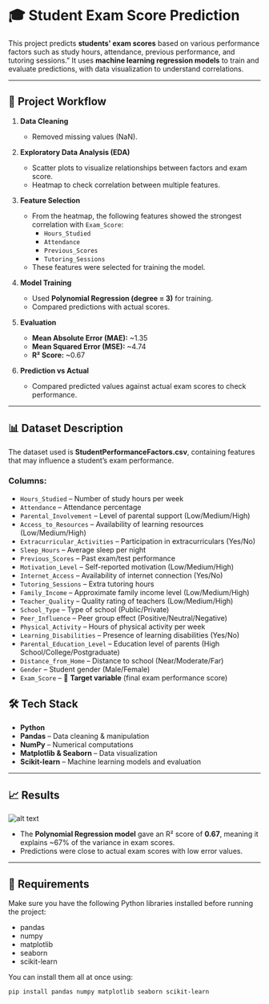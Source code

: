 # 🎓 Student Exam Score Prediction

This project predicts **students' exam scores** based on various performance factors such as study hours, attendance, previous performance, and tutoring sessions.”
It uses **machine learning regression models** to train and evaluate predictions, with data visualization to understand correlations.  

---

## 🚀 Project Workflow

1. **Data Cleaning**  
   - Removed missing values (NaN).  

2. **Exploratory Data Analysis (EDA)**  
   - Scatter plots to visualize relationships between factors and exam score.  
   - Heatmap to check correlation between multiple features.  

3. **Feature Selection**  
   - From the heatmap, the following features showed the strongest correlation with `Exam_Score`:  
     - `Hours_Studied`  
     - `Attendance`  
     - `Previous_Scores`  
     - `Tutoring_Sessions`
   - These features were selected for training the model.  

4. **Model Training**  
   - Used **Polynomial Regression (degree = 3)** for training.  
   - Compared predictions with actual scores.  

5. **Evaluation**  
   - **Mean Absolute Error (MAE):** ~1.35  
   - **Mean Squared Error (MSE):** ~4.74  
   - **R² Score:** ~0.67 

6. **Prediction vs Actual**  
   - Compared predicted values against actual exam scores to check performance.  

---

## 📊 Dataset Description

The dataset used is **StudentPerformanceFactors.csv**, containing features that may influence a student’s exam performance.  

### Columns:
- `Hours_Studied` – Number of study hours per week  
- `Attendance` – Attendance percentage  
- `Parental_Involvement` – Level of parental support (Low/Medium/High)  
- `Access_to_Resources` – Availability of learning resources (Low/Medium/High)  
- `Extracurricular_Activities` – Participation in extracurriculars (Yes/No)  
- `Sleep_Hours` – Average sleep per night  
- `Previous_Scores` – Past exam/test performance  
- `Motivation_Level` – Self-reported motivation (Low/Medium/High)  
- `Internet_Access` – Availability of internet connection (Yes/No)  
- `Tutoring_Sessions` – Extra tutoring hours  
- `Family_Income` – Approximate family income level (Low/Medium/High)  
- `Teacher_Quality` – Quality rating of teachers (Low/Medium/High)  
- `School_Type` – Type of school (Public/Private)  
- `Peer_Influence` – Peer group effect (Positive/Neutral/Negative)  
- `Physical_Activity` – Hours of physical activity per week  
- `Learning_Disabilities` – Presence of learning disabilities (Yes/No)  
- `Parental_Education_Level` – Education level of parents (High School/College/Postgraduate)  
- `Distance_from_Home` – Distance to school (Near/Moderate/Far)  
- `Gender` – Student gender (Male/Female)  
- `Exam_Score` – 🎯 **Target variable** (final exam performance score)  

## 🛠️ Tech Stack

- **Python**  
- **Pandas** – Data cleaning & manipulation  
- **NumPy** – Numerical computations  
- **Matplotlib & Seaborn** – Data visualization  
- **Scikit-learn** – Machine learning models and evaluation  

---

## 📈 Results
![alt text](image.png)
- The **Polynomial Regression model** gave an R² score of **0.67**, meaning it explains ~67% of the variance in exam scores.  
- Predictions were close to actual exam scores with low error values.  

---

## 🚀 Requirements

Make sure you have the following Python libraries installed before running the project:

- pandas  
- numpy  
- matplotlib  
- seaborn  
- scikit-learn  

You can install them all at once using:

```bash
pip install pandas numpy matplotlib seaborn scikit-learn

